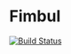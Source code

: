 # Fimbul

[![Build Status](https://github.com/strene/Fimbul.jl/actions/workflows/CI.yml/badge.svg?branch=main)](https://github.com/strene/Fimbul.jl/actions/workflows/CI.yml?query=branch%3Amain)
